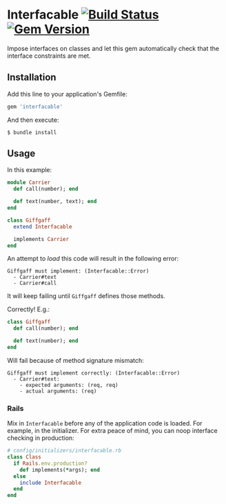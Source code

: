 # Interfacable [![Build Status](https://travis-ci.org/artemave/interfacable.svg?branch=master)](https://travis-ci.org/artemave/interfacable) [![Gem Version](https://badge.fury.io/rb/interfacable.svg)](https://badge.fury.io/rb/interfacable)

Impose interfaces on classes and let this gem automatically check that the interface constraints are met.

## Installation

Add this line to your application's Gemfile:

```ruby
gem 'interfacable'
```

And then execute:

    $ bundle install

## Usage

In this example:

```ruby
module Carrier
  def call(number); end

  def text(number, text); end
end

class Giffgaff
  extend Interfacable

  implements Carrier
end
```

An attempt to _load_ this code will result in the following error:

    Giffgaff must implement: (Interfacable::Error)
      - Carrier#text
      - Carrier#call

It will keep failing until `Giffgaff` defines those methods.

Correctly! E.g.:

```ruby
class Giffgaff
  def call(number); end

  def text(number); end
end
```

Will fail because of method signature mismatch:

    Giffgaff must implement correctly: (Interfacable::Error)
      - Carrier#text:
        - expected arguments: (req, req)
        - actual arguments: (req)

### Rails

Mix in `Interfacable` before any of the application code is loaded. For example, in the initializer. For extra peace of mind, you can noop interface checking in production:

```ruby
# config/initializers/interfacable.rb
class Class
  if Rails.env.production?
    def implements(*args); end
  else
    include Interfacable
  end
end
```
